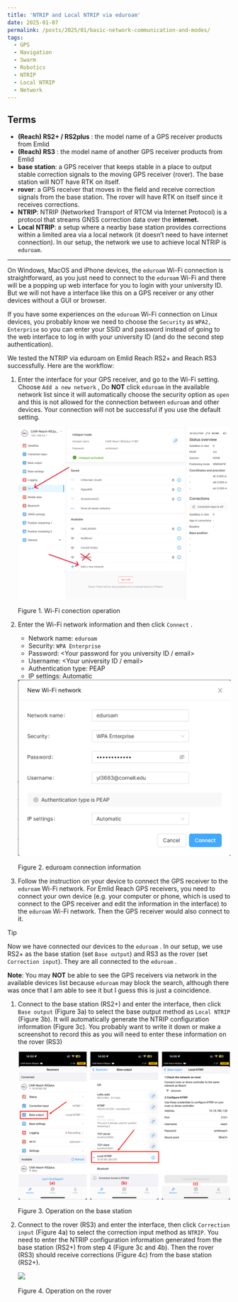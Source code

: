 ```yaml
---
title: 'NTRIP and Local NTRIP via eduroam'
date: 2025-01-07
permalink: /posts/2025/01/basic-network-communication-and-modes/
tags:
  - GPS
  - Navigation
  - Swarm
  - Robotics
  - NTRIP
  - Local NTRIP
  - Network
---
```



## Terms

- **(Reach) RS2+ / RS2plus** : the model name of a GPS receiver products from Emlid
- **(Reach) RS3** : the model name of another GPS receiver products from Emlid
- **base station**: a GPS receiver that keeps stable in a place to output stable correction signals to the moving GPS receiver (rover). The base station will NOT have RTK on itself.
- **rover**: a GPS receiver that moves in the field and receive correction signals from the base station. The rover will have RTK on itself since it receives corrections.
- **NTRIP**: NTRIP (Networked Transport of RTCM via Internet Protocol) is a protocol that streams GNSS correction data over the **internet.**
- **Local NTRIP**: a setup where a nearby base station provides corrections within a limited area via a local network (it doesn’t need to have internet connection). In our setup, the network we use to achieve local NTRIP is `eduroam`.



---



On Windows, MacOS and iPhone devices, the `eduroam` Wi-Fi connection is straightforward, as you just need to connect to the `eduroam` Wi-Fi and there will be a popping up web interface for you to login with your university ID. But we will not have a interface like this on a GPS receiver or any other devices without a GUI or browser. 

If you have some experiences on the `eduroam` Wi-Fi connection on Linux devices, you probably know we need to choose the `Security` as `WPA2, Enterprise` so you can enter your SSID and password instead of going to the web interface to log in with your university ID (and do the second step authentication).

We tested the NTRIP via eduroam on  Emlid Reach RS2+ and Reach RS3 successfully. Here are the workflow:

1. Enter the interface for your GPS receiver, and go to the Wi-Fi setting. Choose `Add a new network` , Do **NOT** click `eduroam` in the available network list since it will automatically choose the security option as `open` and this is not allowed for the connection between `eduroam` and other devices. Your connection will not be successful if you use the default setting.
   
    <img src='/images/posts/ntrip_via_eduroam/step_1.png'>
    
    Figure 1. Wi-Fi conection operation
    
1. Enter the Wi-Fi network information and then click `Connect` .
    - Network name: `eduroam`
    - Security: `WPA Enterprise`
    - Password: <Your password for you university ID / email>
    - Username: <Your university ID / email>
    - Authentication type: PEAP
    - IP settings: Automatic
    
    <img src='/images/posts/ntrip_via_eduroam/step_2.png'>
    
    Figure 2. eduroam connection information
    
1. Follow the instruction on your device to connect the GPS receiver to the `eduroam` Wi-Fi network. For Emlid Reach GPS receivers, you need to connect your own device (e.g. your computer or phone, which is used to connect to the GPS receiver and edit the information in the interface) to the `eduroam` Wi-Fi network. Then the GPS receiver would also connect to it.



> [!TIP]
>
> Now we have connected our devices to the `eduroam` . In our setup, we use RS2+ as the base station (set `Base output`) and RS3 as the rover (set `Correction input`). They are all connected to the `eduroam` .
>
> **Note**: You may **NOT** be able to see the GPS receivers via network in the available devices list because `eduroam` may block the search, although there was once that I am able to see it but I guess this is just a coincidence.



1. Connect to the base station (RS2+) and enter the interface, then click `Base output` (Figure 3a) to select the base output method as `Local NTRIP` (Figure 3b). It will automatically generate the NTRIP configuration information (Figure 3c). You probably want to write it down or make a screenshot to record this as you will need to enter these information on the rover (RS3)
   
    <img src='/images/posts/ntrip_via_eduroam/Figure_3_Operation_on_the_base_station.png'>
    
    Figure 3. Operation on the base station
    
1. Connect to the rover (RS3) and enter the interface, then click `Correction input` (Figure 4a) to select the correction input method as `NTRIP`. You need to enter the NTRIP configuration information generated from the base station (RS2+) from step 4 (Figure 3c and 4b). Then the rover (RS3) should receive corrections (Figure 4c) from the base station (RS2+).
   
    <img src='/images/posts/ntrip_via_eduroam/Figure_4_Operation_on_the_rover.png.png'>

    Figure 4. Operation on the rover